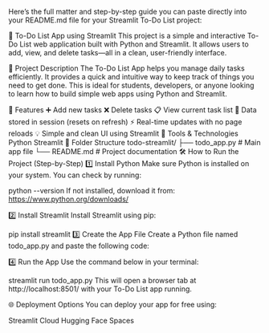 Here’s the full matter and step-by-step guide you can paste directly into your README.md file for your Streamlit To-Do List project:

📝 To-Do List App using Streamlit
This project is a simple and interactive To-Do List web application built with Python and Streamlit. It allows users to add, view, and delete tasks—all in a clean, user-friendly interface.

📌 Project Description
The To-Do List App helps you manage daily tasks efficiently. It provides a quick and intuitive way to keep track of things you need to get done. This is ideal for students, developers, or anyone looking to learn how to build simple web apps using Python and Streamlit.

🚀 Features
➕ Add new tasks
❌ Delete tasks
📋 View current task list
💾 Data stored in session (resets on refresh)
⚡ Real-time updates with no page reloads
💡 Simple and clean UI using Streamlit
🧰 Tools & Technologies
Python
Streamlit
📂 Folder Structure
todo-streamlit/
├── todo_app.py       # Main app file
└── README.md         # Project documentation
🛠️ How to Run the Project (Step-by-Step)
1️⃣ Install Python
Make sure Python is installed on your system. You can check by running:

python --version
If not installed, download it from: https://www.python.org/downloads/

2️⃣ Install Streamlit
Install Streamlit using pip:

pip install streamlit
3️⃣ Create the App File
Create a Python file named todo_app.py and paste the following code:

4️⃣ Run the App
Use the command below in your terminal:

streamlit run todo_app.py
This will open a browser tab at http://localhost:8501/ with your To-Do List app running.

🌐 Deployment Options
You can deploy your app for free using:

Streamlit Cloud
Hugging Face Spaces